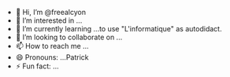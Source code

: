 - 👋 Hi, I’m @freealcyon
- 👀 I’m interested in ...
- 🌱 I’m currently learning ...to use "L'informatique" as autodidact.
- 💞️ I’m looking to collaborate on ...
- 📫 How to reach me ...
- 😄 Pronouns: ...Patrick
- ⚡ Fun fact: ...

<!---
freealcyon/freealcyon is a ✨ special ✨ repository because its `README.md` (this file) appears on your GitHub profile.
You can click the Preview link to take a look at your changes.
--->
